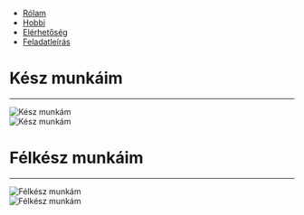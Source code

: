 <!DOCTYPE html>
<html lang="hu">
    <head>
        <meta name="viewport" content="width=device-width, initial-scale=1.0">
        <meta http-equiv="Content-Type" content="text/html;charset=UTF-8">
        <title>Rólam</title>
        <link rel="stylesheet" href="./css/alap.css">
    </head>
    <body>
        <nav>
            <div class="keret tartalom-kozepre hatter szoveg-kozep">
                <div class="oszlop-tele">
                    <div class="navigacio-keret">
                        <ul>
                            <li><a href="./index.html">Rólam</a></li>
                            <li><a href="./hobbi.html">Hobbi</a></li>
                            <li><a href="./elerhetoseg.html">Elérhetőség</a></li>
                            <li><a href="./feladatleiras.html">Feladatleírás</a></li>
                        </ul>
                    </div>
                </div>
            </div>
        </nav>
        <div class="keret margo-fent-1 szoveg-kozep">
            <h1>Kész munkáim</h1>
            <hr>
        </div>
        <div class="keret tartalom-kozepre margo-fent-1">
            <div class="oszlop-6 szoveg-kozep">
                <img src="./kepek/kesz1.jpg" class="munkak-kep" alt="Kész munkám" title="Kész munkám">
            </div>
            <div class="oszlop-6 szoveg-kozep">
                <img src="./kepek/kesz2.jpg" class="munkak-kep" alt="Kész munkám" title="Kész munkám">
            </div>
        </div>
        <div class="keret margo-fent-2 szoveg-kozep">
            <h1>Félkész munkáim</h1>
            <hr>
        </div>
        <div class="keret tartalom-kozepre margo-fent-1">
            <div class="oszlop-6 szoveg-kozep">
                <img src="./kepek/felkesz1.jpg" class="munkak-kep" alt="Félkész munkám" title="Félkész munkám">
            </div>
            <div class="oszlop-6 szoveg-kozep">
                <img src="./kepek/felkesz2.jpg" class="munkak-kep" alt="Félkész munkám" title="Félkész munkám">
            </div>
        </div>
    </body>
</html>
